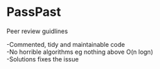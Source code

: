 # PassPast


Peer review guidlines


-Commented, tidy and maintainable code  
-No horrible algorithms eg nothing above O(n logn)   
-Solutions fixes the issue  
